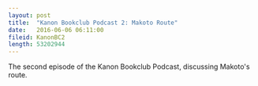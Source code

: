 ```yaml
---
layout: post
title:  "Kanon Bookclub Podcast 2: Makoto Route"
date:   2016-06-06 06:11:00
fileid: KanonBC2
length: 53202944     
---
```


The second episode of the Kanon Bookclub Podcast, discussing Makoto's route.

